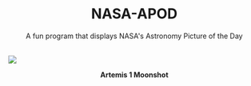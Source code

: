 <div align="center">
  <h1>
    NASA-APOD
  </h1>
</div>
  
<div align="center">
  A fun program that displays NASA's Astronomy Picture of the Day
</div>

<br>

![](https://apod.nasa.gov/apod/image/2211/DSC_3971-11-16-2022-Low-Res.jpg)

<p align = "center">
  <b>Artemis 1 Moonshot</b>
</p>
